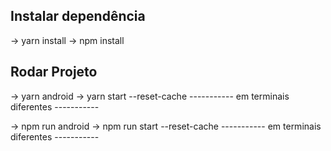 ## Instalar dependência

-> yarn install
-> npm install

## Rodar Projeto

-> yarn android
-> yarn start --reset-cache
----------- em terminais diferentes -----------

-> npm run android
-> npm run start --reset-cache
----------- em terminais diferentes -----------
